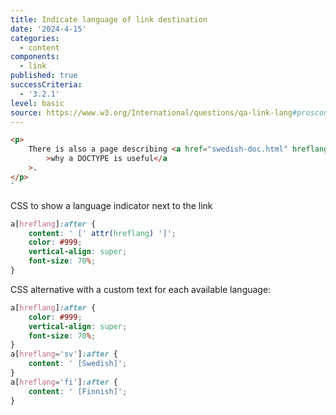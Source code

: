 ```yaml
---
title: Indicate language of link destination
date: '2024-4-15'
categories:
  - content
components:
  - link
published: true
successCriteria:
  - '3.2.1'
level: basic
source: https://www.w3.org/International/questions/qa-link-lang#proscons
---
```


```html
<p>
	There is also a page describing <a href="swedish-doc.html" hreflang="sv"
		>why a DOCTYPE is useful</a
	>.
</p>
`
```

CSS to show a language indicator next to the link

```css
a[hreflang]:after {
	content: ' [' attr(hreflang) ']';
	color: #999;
	vertical-align: super;
	font-size: 70%;
}
```

CSS alternative with a custom text for each available language:

```css
a[hreflang]:after {
	color: #999;
	vertical-align: super;
	font-size: 70%;
}
a[hreflang='sv']:after {
	content: ' [Swedish]';
}
a[hreflang='fi']:after {
	content: ' [Finnish]';
}
```
